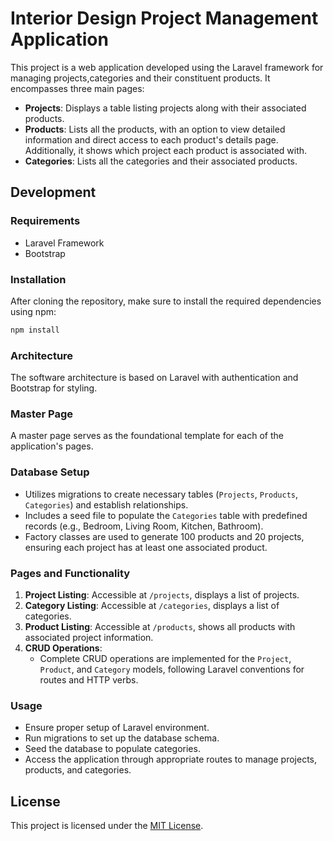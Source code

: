 # Interior Design Project Management Application

This project is a web application developed using the Laravel framework for managing projects,categories and their constituent products. It encompasses three main pages:

- **Projects**: Displays a table listing projects along with their associated products.
- **Products**: Lists all the products, with an option to view detailed information and direct access to each product's details page. Additionally, it shows which project each product is associated with.
- **Categories**: Lists all the categories and their associated products.

## Development

### Requirements
- Laravel Framework
- Bootstrap

### Installation
After cloning the repository, make sure to install the required dependencies using npm:

```bash
npm install
```

### Architecture
The software architecture is based on Laravel with authentication and Bootstrap for styling.

### Master Page
A master page serves as the foundational template for each of the application's pages.

### Database Setup
- Utilizes migrations to create necessary tables (`Projects`, `Products`, `Categories`) and establish relationships.
- Includes a seed file to populate the `Categories` table with predefined records (e.g., Bedroom, Living Room, Kitchen, Bathroom).
- Factory classes are used to generate 100 products and 20 projects, ensuring each project has at least one associated product.

### Pages and Functionality
1. **Project Listing**: Accessible at `/projects`, displays a list of projects.
2. **Category Listing**: Accessible at `/categories`, displays a list of categories.
3. **Product Listing**: Accessible at `/products`, shows all products with associated project information.
4. **CRUD Operations**:
   - Complete CRUD operations are implemented for the `Project`, `Product`, and `Category` models, following Laravel conventions for routes and HTTP verbs.

### Usage
- Ensure proper setup of Laravel environment.
- Run migrations to set up the database schema.
- Seed the database to populate categories.
- Access the application through appropriate routes to manage projects, products, and categories.

## License
This project is licensed under the [MIT License](LICENSE).

